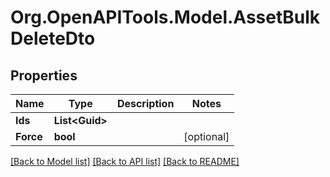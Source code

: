 # Org.OpenAPITools.Model.AssetBulkDeleteDto

## Properties

Name | Type | Description | Notes
------------ | ------------- | ------------- | -------------
**Ids** | **List&lt;Guid&gt;** |  | 
**Force** | **bool** |  | [optional] 

[[Back to Model list]](../../README.md#documentation-for-models) [[Back to API list]](../../README.md#documentation-for-api-endpoints) [[Back to README]](../../README.md)

